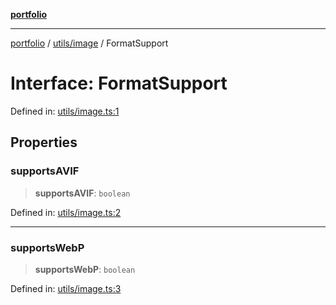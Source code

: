[**portfolio**](../../../README.md)

***

[portfolio](../../../modules.md) / [utils/image](../README.md) / FormatSupport

# Interface: FormatSupport

Defined in: [utils/image.ts:1](https://github.com/tnorlund/Portfolio/blob/5028bbc0b15c18fa6b6f8e9457c968ab8aa336eb/portfolio/utils/image.ts#L1)

## Properties

### supportsAVIF

> **supportsAVIF**: `boolean`

Defined in: [utils/image.ts:2](https://github.com/tnorlund/Portfolio/blob/5028bbc0b15c18fa6b6f8e9457c968ab8aa336eb/portfolio/utils/image.ts#L2)

***

### supportsWebP

> **supportsWebP**: `boolean`

Defined in: [utils/image.ts:3](https://github.com/tnorlund/Portfolio/blob/5028bbc0b15c18fa6b6f8e9457c968ab8aa336eb/portfolio/utils/image.ts#L3)
